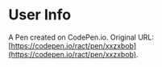 # User Info

A Pen created on CodePen.io. Original URL: [https://codepen.io/ract/pen/xxzxbob](https://codepen.io/ract/pen/xxzxbob).

